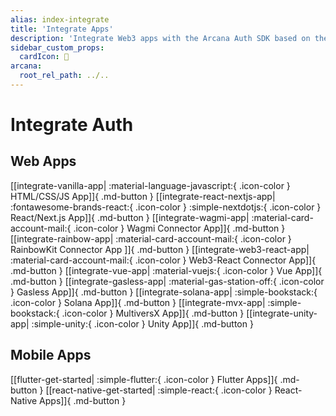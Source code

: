 ```yaml
---
alias: index-integrate
title: 'Integrate Apps'
description: 'Integrate Web3 apps with the Arcana Auth SDK based on the app type.'
sidebar_custom_props:
  cardIcon: 🏁
arcana:
  root_rel_path: ../..
---
```


# Integrate Auth

## Web Apps

[[integrate-vanilla-app| :material-language-javascript:{ .icon-color } HTML/CSS/JS App]]{ .md-button }
[[integrate-react-nextjs-app| :fontawesome-brands-react:{ .icon-color } :simple-nextdotjs:{ .icon-color } React/Next.js App]]{ .md-button } 
[[integrate-wagmi-app| :material-card-account-mail:{ .icon-color } Wagmi Connector App]]{ .md-button } 
[[integrate-rainbow-app| :material-card-account-mail:{ .icon-color } RainbowKit Connector App ]]{ .md-button }
[[integrate-web3-react-app| :material-card-account-mail:{ .icon-color } Web3-React Connector App]]{ .md-button }
[[integrate-vue-app| :material-vuejs:{ .icon-color } Vue App]]{ .md-button }
[[integrate-gasless-app| :material-gas-station-off:{ .icon-color } Gasless App]]{ .md-button }
[[integrate-solana-app| :simple-bookstack:{ .icon-color } Solana App]]{ .md-button }
[[integrate-mvx-app| :simple-bookstack:{ .icon-color } MultiversX App]]{ .md-button }
[[integrate-unity-app| :simple-unity:{ .icon-color } Unity App]]{ .md-button }

## Mobile Apps

[[flutter-get-started| :simple-flutter:{ .icon-color } Flutter Apps]]{ .md-button }
[[react-native-get-started| :simple-react:{ .icon-color } React-Native Apps]]{ .md-button }